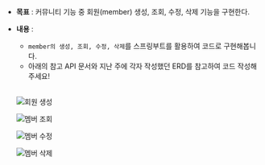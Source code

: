 - **목표** : 커뮤니티 기능 중 회원(member) 생성, 조회, 수정, 삭제 기능을 구현한다.
- **내용** :
    - `member의 생성, 조회, 수정, 삭제`를 스프링부트를 활용하여 코드로 구현해봅니다.
    - 아래의 참고 API 문서와 지난 주에 각자 작성했던 ERD를 참고하여 코드 작성해주세요!
        
    <br>

   ![회원 생성](https://user-images.githubusercontent.com/108855492/230705874-2f40e8fc-c2cc-4736-8f96-ac85de6b5eeb.png)
    
 
   ![멤버 조회](https://user-images.githubusercontent.com/108855492/230705878-4a26cdcf-6155-4f99-b652-1307faae2176.png)
    
  
   ![멤버 수정](https://user-images.githubusercontent.com/108855492/230705866-42d5ca76-d6f0-49f7-a17c-4b933e5609ca.png)
    
  
   ![멤버 삭제](https://user-images.githubusercontent.com/108855492/230705859-d19cf3c3-114b-4bc8-89de-6edff8227965.png)
